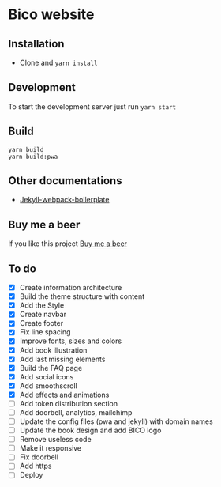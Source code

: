 # Bico website

## Installation
* Clone and `yarn install`

## Development

To start the development server just run  `yarn start`

## Build
```
yarn build
yarn build:pwa
```

## Other documentations
* [Jekyll-webpack-boilerplate](https://github.com/sandoche/Jekyll-webpack-boilerplate)

## Buy me a beer
If you like this project [Buy me a beer](https://paypal.me/kanbanote)

## To do
- [x] Create information architecture
- [x] Build the theme structure with content
- [x] Add the Style
- [x] Create navbar
- [x] Create footer
- [x] Fix line spacing
- [x] Improve fonts, sizes and colors
- [x] Add book illustration
- [x] Add last missing elements
- [x] Build the FAQ page
- [x] Add social icons
- [x] Add smoothscroll
- [x] Add effects and animations
- [ ] Add token distribution section
- [ ] Add doorbell, analytics, mailchimp
- [ ] Update the config files (pwa and jekyll) with domain names
- [ ] Update the book design and add BICO logo
- [ ] Remove useless code
- [ ] Make it responsive
- [ ] Fix doorbell
- [ ] Add https
- [ ] Deploy
